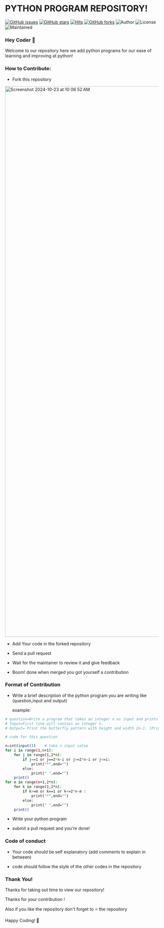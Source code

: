 # PYTHON PROGRAM REPOSITORY!

[![GitHub issues](https://img.shields.io/github/issues/Rishi098/Python_Programs?logo=github)](https://github.com/Rishi098/Python_Programs/issues)
[![GitHub stars](https://img.shields.io/github/stars/Rishi098/Python_Programs?style=social)](https://github.com/Rishi098/Python_Programs/stargazers)
[![Hits](https://hits.seeyoufarm.com/api/count/incr/badge.svg?url=https%3A%2F%2Fgithub.com%2FRishi098%2FPython_Programs&count_bg=%23DD8524&title_bg=%23555555&icon=github.svg&icon_color=%23E7E7E7&title=visitors&edge_flat=false)](https://github.com/Rishi098/HACKTOBERFEST2025_PATTERN) 
[![GitHub forks](https://img.shields.io/github/forks/Rishi098/Hacktoberfest-2021?style=social&logo=git)](https://github.com/Rishi098/Hacktoberfest-2025/network/)
![Author](https://img.shields.io/badge/Owner-Rishi098-blue)
![License](https://img.shields.io/badge/License-MIT-brightgreen)
![Maintained](https://img.shields.io/maintenance/yes/2025) </br>

### Hey Coder 👋

Welcome to our repository here we add python programs for our ease of learning and improving at python!

### How to Contribute:

- Fork this repository
<img width="1799" alt="Screenshot 2024-10-23 at 10 06 52 AM" src="https://github.com/user-attachments/assets/89214a54-2a0e-4fe6-80ac-0dad24d2fc6f">

- Add Your code in the forked repository

- Send a pull request

- Wait for the maintainer to review it and give feedback

- Boom! done when merged you got yourself a contribution

### Format of Contribution

- Write a brief description of the python program you are writing like (question,input and output)

  example:

```bash
# question=Write a program that takes an integer n as input and prints a butterfly pattern.
# Input=First line will contain an integer n.
# Output= Print the butterfly pattern with height and width 2n-1. (Print them without space in-between)

# code for this question

n=int(input())    # take n input value
for i in range(1,n+1):
    for j in range(1,2*n):
        if j==1 or j==2*n-i or j>=2*n-i or j<=i:
            print("*",end="")
        else:
            print(" ",end="")
    print()
for m in range(n+1,2*n):
    for k in range(1,2*n):
        if k>=m or k==1 or k<=2*n-m :
            print("*",end="")
        else:
            print(" ",end="")
    print()
```

- Write your python program

- submit a pull request and you're done!

### Code of conduct

- Your code should be self explanatory (add comments to explain in between)

- code should follow the style of the other codes in the repository

### Thank You!

Thanks for taking out time to view our repository!

Thanks for your contribution !

Also if you like the repository don't forget to ⭐ the repository 

Happy Coding! 👋



   



